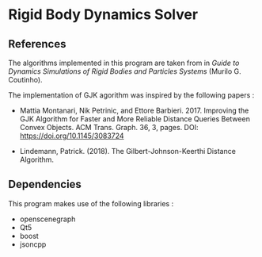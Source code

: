 Rigid Body Dynamics Solver
==========================

References
----------

The algorithms implemented in this program are taken from in *Guide to Dynamics Simulations of Rigid Bodies and Particles Systems* (Murilo G. Coutinho).

The implementation of GJK agorithm was inspired by the following papers :

* Mattia Montanari, Nik Petrinic, and Ettore Barbieri. 2017. Improving the GJK Algorithm for Faster and More Reliable Distance Queries Between Convex Objects. ACM Trans. Graph. 36, 3, pages. DOI: https://doi.org/10.1145/3083724

* Lindemann, Patrick. (2018). The Gilbert-Johnson-Keerthi Distance Algorithm. 

Dependencies
------------

This program makes use of the following libraries :
* openscenegraph
* Qt5
* boost
* jsoncpp

